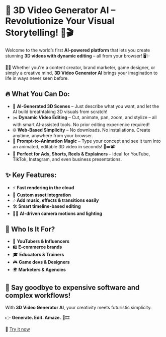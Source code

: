 # 🌟 3D Video Generator AI – Revolutionize Your Visual Storytelling! 🚀🎬

Welcome to the world’s first **AI-powered platform** that lets you create stunning **3D videos with dynamic editing** – all from your browser! 🖥️✨

🎥💡 Whether you're a content creator, brand marketer, game designer, or simply a creative mind, **3D Video Generator AI** brings your imagination to life in ways never seen before.

## 🔥 What You Can Do:
- 🎨 **AI-Generated 3D Scenes** – Just describe what you want, and let the AI build breathtaking 3D visuals from scratch!
- ✂️ **Dynamic Video Editing** – Cut, animate, pan, zoom, and stylize – all with smart AI-assisted tools. No prior editing experience required!
- 🌐 **Web-Based Simplicity** – No downloads. No installations. Create anytime, anywhere from your browser.
- 🧠 **Prompt-to-Animation Magic** – Type your concept and see it turn into an animated, editable 3D video in seconds! 💬➡️📽️
- 🎯 **Perfect for Ads, Shorts, Reels & Explainers** – Ideal for YouTube, TikTok, Instagram, and even business presentations.

## ✨ Key Features:
- ⚡ **Fast rendering in the cloud**
- 🧩 **Custom asset integration**
- 🎶 **Add music, effects & transitions easily**
- 🛠️ **Smart timeline-based editing**
- 🧙‍♂️ **AI-driven camera motions and lighting**

## 🧬 Who Is It For?
- 🎥 **YouTubers & Influencers**
- 🛍️ **E-commerce brands**
- 🎓 **Educators & Trainers**
- 🎮 **Game devs & Designers**
- 🌍 **Marketers & Agencies**

## 🚨 Say goodbye to expensive software and complex workflows! 
With **3D Video Generator AI**, your creativity meets futuristic simplicity.

👉 **Generate. Edit. Amaze.** 🌈🎞️

🔗 [Try it now](https://genesis3d-ai.vercel.app/)
